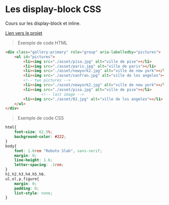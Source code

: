 # Les display-block CSS

Cours sur les display-block et inline.

[Lien vers le projet](https://cynthiaapura.github.io/display_block/)

>Exemple de code HTML
```html 
<div class="gallery-primary" role="group" aria-labelledby="pictures">
    <ul id="pictures">
        <li><img src="./asset/pisa.jpg" alt="ville de pise"></li>
        <li><img src="./asset/paris.jpg" alt="ville de paris"></li>
        <li><img src="./asset/newyork2.jpg" alt="ville de new york"></li>
        <li><img src="./asset/sanfran.jpg" alt="ville de los angeles"></li>
        <!-- two pictures -->
        <li><img src="./asset/newyork2.jpg" alt="ville de new york"></li>
        <li><img src="./asset/pisa.jpg" alt="ville de pise"></li>
                <!-- last image -->
        <li><img src="./asset/02.jpg" alt="ville de los angeles"></li>
    </ul>
</div>
```
>Exemple de code CSS
```css
html{
    font-size: 62.5%;
    background-color: #222;
}
body{
    font: 1.6rem "Roboto Slab", sans-serif;
    margin: 0;
    line-height: 1.6;
    letter-spacing: .1rem;
}
h1,h2,h3,h4,h5,h6,
ul,ol,p,figure{
    margin: 0;
    padding: 0;
    list-style: none;   
}
```